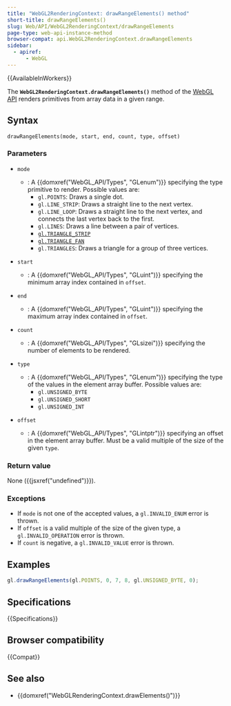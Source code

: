 ```yaml
---
title: "WebGL2RenderingContext: drawRangeElements() method"
short-title: drawRangeElements()
slug: Web/API/WebGL2RenderingContext/drawRangeElements
page-type: web-api-instance-method
browser-compat: api.WebGL2RenderingContext.drawRangeElements
sidebar:
  - apiref:
      - WebGL
---
```


{{AvailableInWorkers}}

The **`WebGL2RenderingContext.drawRangeElements()`** method of
the [WebGL API](/en-US/docs/Web/API/WebGL_API) renders primitives from array
data in a given range.

## Syntax

```js-nolint
drawRangeElements(mode, start, end, count, type, offset)
```

### Parameters

- `mode`
  - : A {{domxref("WebGL_API/Types", "GLenum")}} specifying the type primitive to render. Possible values
    are:
    - `gl.POINTS`: Draws a single dot.
    - `gl.LINE_STRIP`: Draws a straight line to the next vertex.
    - `gl.LINE_LOOP`: Draws a straight line to the next vertex, and
      connects the last vertex back to the first.
    - `gl.LINES`: Draws a line between a pair of vertices.
    - [`gl.TRIANGLE_STRIP`](https://en.wikipedia.org/wiki/Triangle_strip)
    - [`gl.TRIANGLE_FAN`](https://en.wikipedia.org/wiki/Triangle_fan)
    - `gl.TRIANGLES`: Draws a triangle for a group of three vertices.

- `start`
  - : A {{domxref("WebGL_API/Types", "GLuint")}} specifying the minimum array index contained in
    `offset`.
- `end`
  - : A {{domxref("WebGL_API/Types", "GLuint")}} specifying the maximum array index contained in
    `offset`.
- `count`
  - : A {{domxref("WebGL_API/Types", "GLsizei")}} specifying the number of elements to be rendered.
- `type`
  - : A {{domxref("WebGL_API/Types", "GLenum")}} specifying the type of the values in the element array
    buffer. Possible values are:
    - `gl.UNSIGNED_BYTE`
    - `gl.UNSIGNED_SHORT`
    - `gl.UNSIGNED_INT`

- `offset`
  - : A {{domxref("WebGL_API/Types", "GLintptr")}} specifying an offset in the element array buffer. Must be
    a valid multiple of the size of the given `type`.

### Return value

None ({{jsxref("undefined")}}).

### Exceptions

- If `mode` is not one of the accepted values, a
  `gl.INVALID_ENUM` error is thrown.
- If `offset` is a valid multiple of the size of the given type, a
  `gl.INVALID_OPERATION` error is thrown.
- If `count` is negative, a `gl.INVALID_VALUE` error is thrown.

## Examples

```js
gl.drawRangeElements(gl.POINTS, 0, 7, 8, gl.UNSIGNED_BYTE, 0);
```

## Specifications

{{Specifications}}

## Browser compatibility

{{Compat}}

## See also

- {{domxref("WebGLRenderingContext.drawElements()")}}
